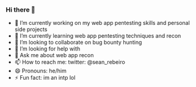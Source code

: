 ### Hi there 👋

- 🔭 I’m currently working on my web app pentesting skills and personal side projects 
- 🌱 I’m currently learning web app pentesting techniques and recon
- 👯 I’m looking to collaborate on bug bounty hunting 
- 🤔 I’m looking for help with 
- 💬 Ask me about web app recon
- 📫 How to reach me: twitter: @sean_rebeiro
- 😄 Pronouns: he/him
- ⚡ Fun fact: im an intp lol
